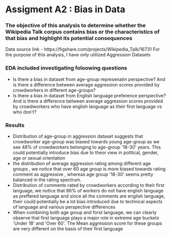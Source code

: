 <h1> Assigment A2 : Bias in Data</h1>

<h3>The objective of this analysis to determine whether the Wikipedia Talk corpus contains bias or the characteristics of that bias and highlight its potential consequences</h3>
Data source link - https://figshare.com/projects/Wikipedia_Talk/16731 
For the purpose of this analysis, I have only utilized Aggression Datasets

<h3> EDA included investigating foloowing questions </h3>
<ul>
    <li> Is there a bias in dataset from age-group represenatin perspective? And is there a difference between average aggression scores provided by crowdworkers in different age-groups?</li>
<li> Is there a bias in dataset from English language preference perspective? And is there a difference between average aggression scores provided by crowdworkers who have english language as their first language vs who don't? </li>
    </ul>

<h3> Results </h3>
<ul>
    <li>Distribution of age-group in aggression dataset suggests that crowdworker age-group was biased towards young age-group as we see 48% of crowdworkers belonging to age-group '18-30' years. This could potentially introduce bias due to theor view in political, gender, age or sexual orientation</li>
    <li>the distribution of average aggression rating among different age groups , we notice that over 60 age group is more biased towards rating comment as aggressive , whereas age group '18-30' seems pretty balanced in the rating spectrum. </li>
    <li>Distribution of comments rated by crowdworkers according to their first language, we notice that 86% of workers do not have english language as preffered language and since all the comments are english language, their could potentially be a lot bias introduced due to technical aspects of language and various perspective differences</li>
    <li>When combining both age group and forst language, we can clearly observe that first language plays a major role in extreme age buckets 'Under 18' and 'Over 60'. The Mean aggression score for these groups are very different on the basis of their first language</li>
    </ul>
    

